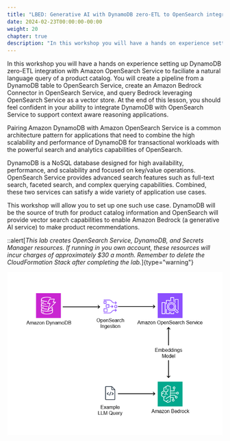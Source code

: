 ```yaml
---
title: "LBED: Generative AI with DynamoDB zero-ETL to OpenSearch integration and Amazon Bedrock"
date: 2024-02-23T00:00:00-00:00
weight: 20
chapter: true
description: "In this workshop you will have a hands on experience setting up DynamoDB zero-ETL integration with Amazon OpenSearch Service."
---
```


In this workshop you will have a hands on experience setting up DynamoDB zero-ETL integration with Amazon OpenSearch Service to faciliate a natural language query of a product catalog. You will create a pipeline from a DynamoDB table to OpenSearch Service, create an Amazon Bedrock Connector in OpenSearch Service, and query Bedrock leveraging OpenSearch Service as a vector store.
At the end of this lesson, you should feel confident in your ability to integrate DynamoDB with OpenSearch Service to support context aware reasoning applications.

Pairing Amazon DynamoDB with Amazon OpenSearch Service is a common architecture pattern for applications that need to combine the high scalability and performance of DynamoDB for transactional workloads with the powerful search and analytics capabilities of OpenSearch.

DynamoDB is a NoSQL database designed for high availability, performance, and scalability and focused on key/value operations. OpenSearch Service provides advanced search features such as full-text search, faceted search, and complex querying capabilities. Combined, these two services can satisfy a wide variety of application use cases.

This workshop will allow you to set up one such use case. DynamoDB will be the source of truth for product catalog information and OpenSearch will provide vector search capabilities to enable Amazon Bedrock (a generative AI service) to make product recommendations.

::alert[_This lab creates OpenSearch Service, DynamoDB, and Secrets Manager resources. If running in you own account, these resources will incur charges of approximately $30 a month. Remember to delete the CloudFormation Stack after completing the lab._]{type="warning"}

![Final Deployment Architecture](/static/images/ddb-os-zetl.png)